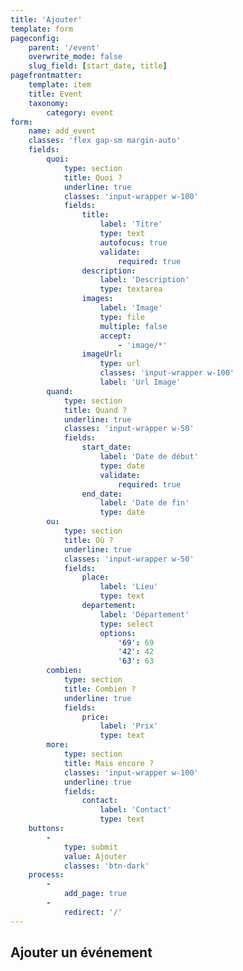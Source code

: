 ```yaml
---
title: 'Ajouter'
template: form
pageconfig:
    parent: '/event'
    overwrite_mode: false
    slug_field: [start_date, title]
pagefrontmatter:
    template: item
    title: Event
    taxonomy:
        category: event
form:
    name: add_event
    classes: 'flex gap-sm margin-auto'
    fields:
        quoi:
            type: section
            title: Quoi ?
            underline: true
            classes: 'input-wrapper w-100'
            fields:
                title:
                    label: 'Titre'
                    type: text
                    autofocus: true
                    validate:
                        required: true
                description:
                    label: 'Description'
                    type: textarea
                images:
                    label: 'Image'
                    type: file
                    multiple: false
                    accept:
                        - 'image/*'
                imageUrl:
                    type: url
                    classes: 'input-wrapper w-100'
                    label: 'Url Image'
        quand:
            type: section
            title: Quand ?
            underline: true
            classes: 'input-wrapper w-50'
            fields:
                start_date:
                    label: 'Date de début'
                    type: date
                    validate:
                        required: true
                end_date:
                    label: 'Date de fin'
                    type: date
        ou:
            type: section
            title: Où ?
            underline: true
            classes: 'input-wrapper w-50'
            fields:
                place:
                    label: 'Lieu'
                    type: text
                departement:
                    label: 'Département'
                    type: select
                    options:
                        '69': 69
                        '42': 42
                        '63': 63
        combien:
            type: section
            title: Combien ?
            underline: true
            fields:
                price:
                    label: 'Prix'
                    type: text
        more:
            type: section
            title: Mais encore ?
            classes: 'input-wrapper w-100'
            underline: true
            fields:
                contact:
                    label: 'Contact'
                    type: text
    buttons:
        -
            type: submit
            value: Ajouter
            classes: 'btn-dark'
    process:
        -
            add_page: true
        -
            redirect: '/'
---
```


## Ajouter un événement